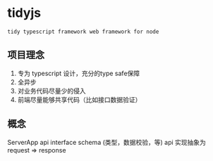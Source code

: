 # tidyjs
    tidy typescript framework web framework for node

## 项目理念

1. 专为 typescript 设计，充分的type safe保障
2. 全异步
3. 对业务代码尽量少的侵入
4. 前端尽量能够共享代码（比如接口数据验证）

## 概念

ServerApp
api
    interface
    schema (类型，数据校验，等)
api 实现抽象为
    request => response
    
